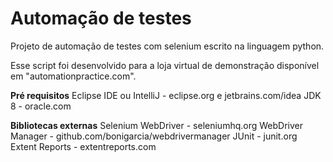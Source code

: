 # Automação de testes
Projeto de automação de testes com selenium escrito na linguagem python.

Esse script foi desenvolvido para a loja virtual de demonstração disponível em "automationpractice.com".

**Pré requisitos**
Eclipse IDE ou IntelliJ - eclipse.org e jetbrains.com/idea
JDK 8 - oracle.com

**Bibliotecas externas**
Selenium WebDriver - seleniumhq.org
WebDriver Manager - github.com/bonigarcia/webdrivermanager
JUnit - junit.org
Extent Reports - extentreports.com
